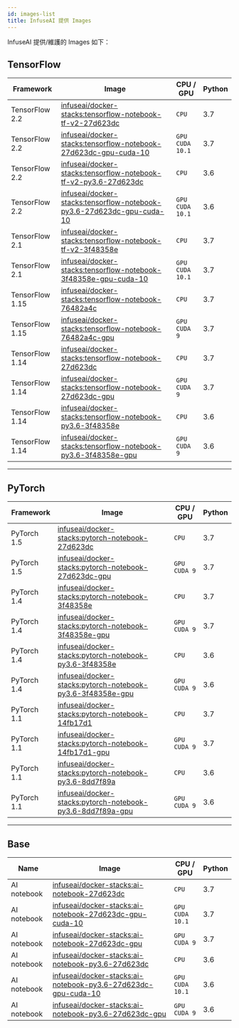 ```yaml
---
id: images-list
title: InfuseAI 提供 Images
---
```


InfuseAI 提供/維護的 Images 如下：  

## TensorFlow

|Framework|Image|CPU / GPU|Python|
|-        |-     |-     |-    |
|TensorFlow 2.2|[infuseai/docker-stacks:tensorflow-notebook-tf-v2-27d623dc](https://hub.docker.com/layers/infuseai/docker-stacks/tensorflow-notebook-tf-v2-27d623dc/images/sha256-bf293b8fa9e70882106dc6d9de932242513d4f5e2d15ff2635dd71fbb4423092?context=repo)|`CPU`|3.7|
|TensorFlow 2.2|[infuseai/docker-stacks:tensorflow-notebook-27d623dc-gpu-cuda-10](https://hub.docker.com/layers/infuseai/docker-stacks/tensorflow-notebook-27d623dc-gpu-cuda-10/images/sha256-8438c2e032c901bf16965e2821d7cedef86e47c4ccd8986440d1ba5264cbdc22?context=repo)|`GPU`<br/>`CUDA 10.1`|3.7|
|TensorFlow 2.2|[infuseai/docker-stacks:tensorflow-notebook-tf-v2-py3.6-27d623dc](https://hub.docker.com/layers/infuseai/docker-stacks/tensorflow-notebook-tf-v2-py3.6-27d623dc/images/sha256-94443ea294acb1b944d1bfc04b5a72979666e89e4097225d5c067da1786b40a9?context=repo)|`CPU`|3.6|
|TensorFlow 2.2|[infuseai/docker-stacks:tensorflow-notebook-py3.6-27d623dc-gpu-cuda-10](https://hub.docker.com/layers/infuseai/docker-stacks/tensorflow-notebook-py3.6-27d623dc-gpu-cuda-10/images/sha256-f7fc80e2f127c74eb11577881ea89ac38167868ef4c1f3a5b2bb9b96c40caa33?context=repo)|`GPU`<br>`CUDA 10.1`|3.6|
|TensorFlow 2.1|[infuseai/docker-stacks:tensorflow-notebook-tf-v2-3f48358e](https://hub.docker.com/layers/infuseai/docker-stacks/tensorflow-notebook-tf-v2-3f48358e/images/sha256-ad8d818a534174052ae1399f8b160921b442c96e7ea8d638e60c28484370ed97?context=repo)|`CPU`|3.7|
|TensorFlow 2.1|[infuseai/docker-stacks:tensorflow-notebook-3f48358e-gpu-cuda-10](https://hub.docker.com/layers/infuseai/docker-stacks/tensorflow-notebook-3f48358e-gpu-cuda-10/images/sha256-2407779fe836914b67f1f532377b2ee5eb873b62ae06fa38e4f4e626c712e759?context=repo)|`GPU`<br/>`CUDA 10.1`|3.7|
|TensorFlow 1.15|[infuseai/docker-stacks:tensorflow-notebook-76482a4c](https://hub.docker.com/layers/infuseai/docker-stacks/tensorflow-notebook-76482a4c/images/sha256-226ab6cc9aca28d2730177661d1a8e3fb754396a70673b407c2db9238e1b41b3?context=repo)|`CPU`|3.7|
|TensorFlow 1.15|[infuseai/docker-stacks:tensorflow-notebook-76482a4c-gpu](https://hub.docker.com/layers/infuseai/docker-stacks/tensorflow-notebook-76482a4c-gpu/images/sha256-a0bfba9a8994e295a065f555308eaca0aab485cc84bbc9b6e0d0417c9333c3ce?context=repo)|`GPU`<br/>`CUDA 9`|3.7|
|TensorFlow 1.14|[infuseai/docker-stacks:tensorflow-notebook-27d623dc](https://hub.docker.com/layers/infuseai/docker-stacks/tensorflow-notebook-27d623dc/images/sha256-3a85a66a8321673e8c2ad96462896b6db23db08b244baf88bdade1c7e6ca2b18?context=repo)|`CPU`|3.7|
|TensorFlow 1.14|[infuseai/docker-stacks:tensorflow-notebook-27d623dc-gpu](https://hub.docker.com/layers/infuseai/docker-stacks/tensorflow-notebook-27d623dc-gpu/images/sha256-00ecc00ed0d30b453ff4a9070f6fb759a836e01dea6910df634b08bedfa47161?context=repo)|`GPU`<br>`CUDA 9`|3.7|
|TensorFlow 1.14|[infuseai/docker-stacks:tensorflow-notebook-py3.6-3f48358e](https://hub.docker.com/layers/infuseai/docker-stacks/tensorflow-notebook-py3.6-3f48358e/images/sha256-8612d387f728fb7fce7305e643dcbd9bae7b6fdb0baba2c33ae0b2cccbf39747?context=repo)|`CPU`|3.6|
|TensorFlow 1.14|[infuseai/docker-stacks:tensorflow-notebook-py3.6-3f48358e-gpu](https://hub.docker.com/layers/infuseai/docker-stacks/tensorflow-notebook-py3.6-3f48358e-gpu/images/sha256-f9d9d0130e0357742a777dbc29ba5c17d3dfb3d6300f6fae6593446d4813929f?context=repo)|`GPU`<br>`CUDA 9`|3.6|

---

## PyTorch

|Framework|Image|CPU / GPU|Python|
|-        |-     |-      |-    |
|PyTorch 1.5|[infuseai/docker-stacks:pytorch-notebook-27d623dc](https://hub.docker.com/layers/infuseai/docker-stacks/pytorch-notebook-27d623dc/images/sha256-03ae97f59ca41e8063b888d641c04a1f9b6de70c27300261962fc1597a5364e7?context=repo)|`CPU`|3.7|
|PyTorch 1.5|[infuseai/docker-stacks:pytorch-notebook-27d623dc-gpu](https://hub.docker.com/layers/infuseai/docker-stacks/pytorch-notebook-27d623dc-gpu/images/sha256-721bc4adac4403bdfa23b43471898a45204808a9a29bbf395ac01c9fa32a7325?context=repo)|`GPU`<br/>`CUDA 9`|3.7|
|PyTorch 1.4|[infuseai/docker-stacks:pytorch-notebook-3f48358e](https://hub.docker.com/layers/infuseai/docker-stacks/pytorch-notebook-3f48358e/images/sha256-e21ea65747e5c46d204554a50b5c3ca360d4442362b92c6aaa274835deaaa89d?context=repo)|`CPU`|3.7|
|PyTorch 1.4|[infuseai/docker-stacks:pytorch-notebook-3f48358e-gpu](https://hub.docker.com/layers/infuseai/docker-stacks/pytorch-notebook-3f48358e-gpu/images/sha256-c82057c234e50c958081fe1f8a8df05aea6ec9efb6d5567d55a7fb917e86d931?context=repo)|`GPU`<br>`CUDA 9`|3.7|
|PyTorch 1.4|[infuseai/docker-stacks:pytorch-notebook-py3.6-3f48358e](https://hub.docker.com/layers/infuseai/docker-stacks/pytorch-notebook-py3.6-3f48358e/images/sha256-a951d824a9bc802c85fb0259658a94c102651a9defd1ddd0a9de928ac097f241?context=repo)|`CPU`|3.6|
|PyTorch 1.4|[infuseai/docker-stacks:pytorch-notebook-py3.6-3f48358e-gpu](https://hub.docker.com/layers/infuseai/docker-stacks/pytorch-notebook-py3.6-3f48358e-gpu/images/sha256-15875a752f89d39d853a8b4b17a6477414def58875c3ece7ef5b6bfebb44a9ac?context=repo)|`GPU`<br>`CUDA 9`|3.6|
|PyTorch 1.1|[infuseai/docker-stacks:pytorch-notebook-14fb17d1](https://hub.docker.com/layers/infuseai/docker-stacks/pytorch-notebook-14fb17d1/images/sha256-6b8127b7a9692faea7bbd85964c37752236748625d59e387d5ffd3d7b0e08970?context=explore)|`CPU`|3.7|
|PyTorch 1.1|[infuseai/docker-stacks:pytorch-notebook-14fb17d1-gpu](https://hub.docker.com/layers/infuseai/docker-stacks/pytorch-notebook-14fb17d1-gpu/images/sha256-f61cf5ca8d0d5b8bb19a330ad2c6196d31fe0ecfb41b39a8b88259b6712e18d6?context=explore)|`GPU`<br>`CUDA 9`|3.7|
|PyTorch 1.1|[infuseai/docker-stacks:pytorch-notebook-py3.6-8dd7f89a](https://hub.docker.com/layers/infuseai/docker-stacks/pytorch-notebook-py3.6-8dd7f89a/images/sha256-83668e13fd408eef969907a2d4b81cef9055450efb9f4621af0a53340371ef37?context=explore)|`CPU`|3.6|
|PyTorch 1.1|[infuseai/docker-stacks:pytorch-notebook-py3.6-8dd7f89a-gpu](https://hub.docker.com/layers/infuseai/docker-stacks/pytorch-notebook-py3.6-8dd7f89a-gpu/images/sha256-961cf0a060b32d3cb93a2c02395b2455e630f90318a8f7222887ef9775d1360d?context=explore)|`GPU`<br>`CUDA 9`|3.6|

---

## Base

|Name|Image|CPU / GPU|Python|
|-   |-     |-      |-    |
|AI notebook|[infuseai/docker-stacks:ai-notebook-27d623dc](https://hub.docker.com/layers/infuseai/docker-stacks/ai-notebook-27d623dc/images/sha256-89372bd6d45ec8c4986dd17d22f1ff23a134a001e6b11f7999c924ed1eda246f?context=repo)|`CPU`|3.7|
|AI notebook|[infuseai/docker-stacks:ai-notebook-27d623dc-gpu-cuda-10](https://hub.docker.com/layers/infuseai/docker-stacks/ai-notebook-27d623dc-gpu-cuda-10/images/sha256-0e7f6a7f4f38197ccb04ea69377710502f8b64ff5cd957e471d155d8caab411c?context=repo)|`GPU`<br>`CUDA 10.1`|3.7|
|AI notebook|[infuseai/docker-stacks:ai-notebook-27d623dc-gpu](https://hub.docker.com/layers/infuseai/docker-stacks/ai-notebook-27d623dc-gpu/images/sha256-342cf6688467bf0c51d00a6f542b2625c97e665160a954d2e6a83c51dcfeb90e?context=repo)|`GPU`<br>`CUDA 9`|3.7|
|AI notebook|[infuseai/docker-stacks:ai-notebook-py3.6-27d623dc](https://hub.docker.com/layers/infuseai/docker-stacks/ai-notebook-py3.6-27d623dc/images/sha256-43a6999d7f110a9a6b15fe1ecaa643d519165cb58fa69d26815d479a13e59da3?context=repo)|`CPU`|3.6|
|AI notebook|[infuseai/docker-stacks:ai-notebook-py3.6-27d623dc-gpu-cuda-10](https://hub.docker.com/layers/infuseai/docker-stacks/ai-notebook-py3.6-27d623dc-gpu-cuda-10/images/sha256-3bc6d9afb1d0f30b31abe52b5c7a96aa170a77d7c924a283cc965e660b18ba6c?context=repo)|`GPU`<br>`CUDA 10.1`|3.6|
|AI notebook|[infuseai/docker-stacks:ai-notebook-py3.6-27d623dc-gpu](https://hub.docker.com/layers/infuseai/docker-stacks/ai-notebook-py3.6-27d623dc-gpu/images/sha256-c7e7a1948330291846c58aa2fe1ef7964beccf9db28e99a9be735b9fdd0e4ee8?context=repo)|`GPU`<br>`CUDA 9`|3.6|
